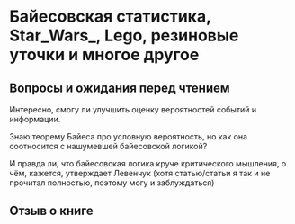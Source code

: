 # Байесовская статистика, Star_Wars_, Lego, резиновые уточки и многое другое

## Вопросы и ожидания перед чтением
Интересно, смогу ли улучшить оценку вероятностей событий и информации.

Знаю теорему Байеса про условную вероятность, но как она соотносится с нашумевшей байесовской логикой?

И правда ли, что байесовская логика круче критического мышления, о чём, кажется, утверждает Левенчук (хотя статью/статьи я так и не прочитал полностью, поэтому могу и заблуждаться)


## Отзыв о книге
